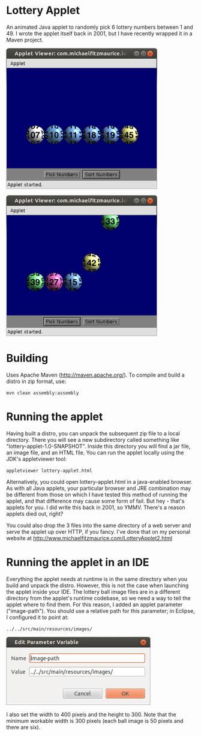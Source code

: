 Lottery Applet
===============

An animated Java applet to randomly pick 6 lottery numbers between 1 and 49. I wrote the applet itself back in 2001, but I have recently wrapped it in a Maven project. 

![Lottery applet screenshot](/src/main/resources/images/lottery-applet.png "Lottery applet screenshot")

![Lottery applet screenshot 2](/src/main/resources/images/lottery-applet-dropping.png "Lottery applet screenshot 2")

Building
===========

Uses Apache Maven (http://maven.apache.org/). To compile and build a distro in zip format,
use:

    mvn clean assembly:assembly 
    
Running the applet
============

Having built a distro, you can unpack the subsequent zip file to a local directory. There you will see a new subdirectory called something like "lottery-applet-1.0-SNAPSHOT". Inside this directory you will find a jar file, an image file, and an HTML file. You can run the applet locally using the JDK's appletviewer tool:

    appletviewer lottery-applet.html

Alternatively, you could open lottery-applet.html in a java-enabled browser. As with all Java applets, your particular browser and JRE combination may be different from those on which I have tested this method of running the applet, and that difference may cause some form of fail. But hey - that's applets for you. I did write this back in 2001, so YMMV. There's a reason applets died out, right?

You could also drop the 3 files into the same directory of a web server and serve the applet up over HTTP, if you fancy. I've done that on my personal website at http://www.michaelfitzmaurice.com/LotteryApplet2.html 

Running the applet in an IDE
============

Everything the applet needs at runtime is in the same directory when you build and unpack the distro. However, this is not the case when launching the applet inside your IDE. The lottery ball image files are in a different directory from the applet's runtime codebase, so we need a way to tell the applet where to find them. For this reason, I added an applet parameter ("image-path"). You should use a relative path for this parameter; in Eclipse, I configured it to point at:

    ../../src/main/resources/images/
    
![Lottery applet image-path param](/src/main/resources/images/lottery-image-path-eclipse.png "Lottery applet image-path")    

I also set the width to 400 pixels and the height to 300. Note that the minimum workable width is 300 pixels (each ball image is 50 pixels and there are six).

